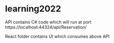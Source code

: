 # learning2022

API contains C# code which will run at port https://localhost:44324/api/Reservation/

React folder contains UI which consumes above API
